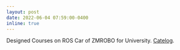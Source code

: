 ```yaml
---
layout: post
date: 2022-06-04 07:59:00-0400
inline: true
---
```

<!-- A simple inline announcement with Markdown emoji! :sparkles: :smile: -->
Designed Courses on ROS Car of ZMROBO for University. [Catelog](assets/pdf/ROS_curriculum_catalog_by_HowardZhan.pdf).

